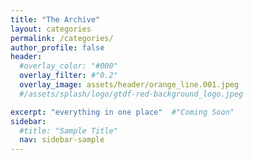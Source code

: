 ```yaml
---
title: "The Archive"
layout: categories
permalink: /categories/
author_profile: false
header:
  #overlay_color: "#000"
  overlay_filter: #"0.2"
  overlay_image: assets/header/orange_line.001.jpeg
  #/assets/splash/logo/gtdf-red-background_logo.jpeg

excerpt: "everything in one place"  #"Coming Soon"
sidebar:
  #title: "Sample Title"
  nav: sidebar-sample
---
```


